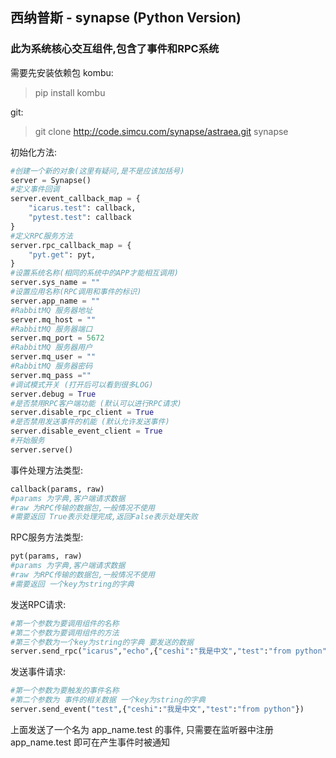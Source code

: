 ## 西纳普斯 - synapse (Python Version)

### 此为系统核心交互组件,包含了事件和RPC系统
需要先安装依赖包 kombu:
> pip install kombu

git:
> git clone http://code.simcu.com/synapse/astraea.git synapse

初始化方法:

```python
#创建一个新的对象(这里有疑问,是不是应该加括号)
server = Synapse()
#定义事件回调
server.event_callback_map = {
    "icarus.test": callback,
    "pytest.test": callback
}
#定义RPC服务方法
server.rpc_callback_map = {
    "pyt.get": pyt,
}
#设置系统名称(相同的系统中的APP才能相互调用)
server.sys_name = ""
#设置应用名称(RPC调用和事件的标识)
server.app_name = ""
#RabbitMQ 服务器地址
server.mq_host = ""
#RabbitMQ 服务器端口
server.mq_port = 5672
#RabbitMQ 服务器用户
server.mq_user = ""
#RabbitMQ 服务器密码
server.mq_pass =""
#调试模式开关 (打开后可以看到很多LOG)
server.debug = True
#是否禁用RPC客户端功能 (默认可以进行RPC请求)
server.disable_rpc_client = True
#是否禁用发送事件的机能 (默认允许发送事件)
server.disable_event_client = True
#开始服务
server.serve()
```
事件处理方法类型:
```python
callback(params, raw) 
#params 为字典,客户端请求数据
#raw 为RPC传输的数据包,一般情况不使用
#需要返回 True表示处理完成,返回False表示处理失败
```
RPC服务方法类型:
```python
pyt(params, raw) 
#params 为字典,客户端请求数据
#raw 为RPC传输的数据包,一般情况不使用
#需要返回 一个key为string的字典
```
发送RPC请求:
```python
#第一个参数为要调用组件的名称
#第二个参数为要调用组件的方法
#第三个参数为一个key为string的字典 要发送的数据
server.send_rpc("icarus","echo",{"ceshi":"我是中文","test":"from python"})
```
发送事件请求:
```python
#第一个参数为要触发的事件名称 
#第二个参数为 事件的相关数据 一个key为string的字典
server.send_event("test",{"ceshi":"我是中文","test":"from python"})
```
上面发送了一个名为 app_name.test 的事件, 只需要在监听器中注册 app_name.test 即可在产生事件时被通知